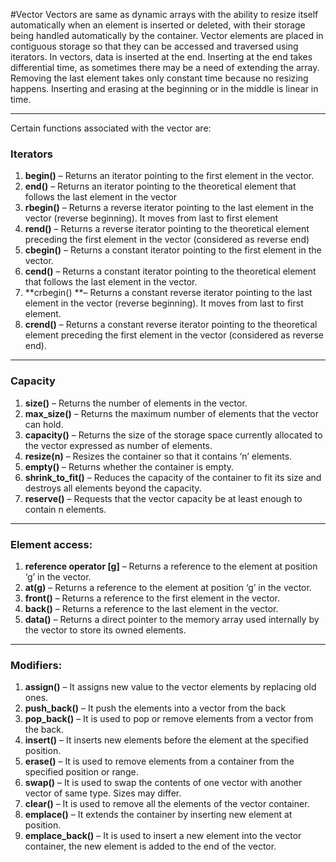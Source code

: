 #Vector
Vectors are same as dynamic arrays with the ability to resize itself automatically when an element is inserted or deleted, with their storage being handled automatically by the container. Vector elements are placed in contiguous storage so that they can be accessed and traversed using iterators. In vectors, data is inserted at the end. Inserting at the end takes differential time, as sometimes there may be a need of extending the array. Removing the last element takes only constant time because no resizing happens. Inserting and erasing at the beginning or in the middle is linear in time.

---
Certain functions associated with the vector are:

### Iterators

1. **begin()** – Returns an iterator pointing to the first element in the vector.
2. **end()** – Returns an iterator pointing to the theoretical element that follows the last element in the vector
3. **rbegin()** – Returns a reverse iterator pointing to the last element in the vector (reverse beginning). It moves from last to first element
4. **rend()** – Returns a reverse iterator pointing to the theoretical element preceding the first element in the vector (considered as reverse end)
5. **cbegin()** – Returns a constant iterator pointing to the first element in the vector.
6. **cend()** – Returns a constant iterator pointing to the theoretical element that follows the last element in the vector.
7. **crbegin() **– Returns a constant reverse iterator pointing to the last element in the vector (reverse beginning). It moves from last to first element.
8. **crend()** – Returns a constant reverse iterator pointing to the theoretical element preceding the first element in the vector (considered as reverse end).

-------------
### Capacity
1. **size()** – Returns the number of elements in the vector.
2. **max_size()** – Returns the maximum number of elements that the vector can hold.
3. **capacity()** – Returns the size of the storage space currently allocated to the vector expressed as number of elements.
4. **resize(n)** – Resizes the container so that it contains ‘n’ elements.
5. **empty()** – Returns whether the container is empty.
6. **shrink_to_fit()** – Reduces the capacity of the container to fit its size and destroys all elements beyond the capacity.
7. **reserve()** – Requests that the vector capacity be at least enough to contain n elements.

----
### Element access:
1. **reference operator [g]** – Returns a reference to the element at position ‘g’ in the vector.
2. **at(g)** – Returns a reference to the element at position ‘g’ in the vector.
3. **front()** – Returns a reference to the first element in the vector.
4. **back()** – Returns a reference to the last element in the vector.
5. **data()** – Returns a direct pointer to the memory array used internally by the vector to store its owned elements.

-----
### Modifiers:

1. **assign()** – It assigns new value to the vector elements by replacing old ones.
2. **push_back()** – It push the elements into a vector from the back
3. **pop_back()** – It is used to pop or remove elements from a vector from the back.
4. **insert()** – It inserts new elements before the element at the specified position.
5. **erase()** – It is used to remove elements from a container from the specified position or range.
6. **swap()** – It is used to swap the contents of one vector with another vector of same type. Sizes may differ.
7. **clear()** – It is used to remove all the elements of the vector container.
8. **emplace()** – It extends the container by inserting new element at position.
9. **emplace_back()** – It is used to insert a new element into the vector container, the new element is added to the end of the vector.